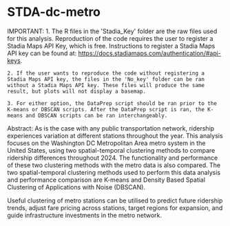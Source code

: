# STDA-dc-metro

IMPORTANT:
	1. The R files in the 'Stadia_Key' folder are the raw files used for this analysis. Reproduction of the code requires the user to register a Stadia Maps API Key, which is free. Instructions to register a Stadia Maps API key can be found at: https://docs.stadiamaps.com/authentication/#api-keys.

	2. If the user wants to reproduce the code without registering a Stadia Maps API key, the files in the 'No_key' folder can be ran without a Stadia Maps API key. These files will produce the same result, but plots will not display a basemap. 

	3. For either option, the DataPrep script should be ran prior to the K-means or DBSCAN scripts. After the DataPrep script is ran, the K-means and DBSCAN scripts can be ran interchangeably.


Abstract:
As is the case with any public transportation network, ridership experiences variation at different stations throughout the year. This analysis focuses on the Washington DC Metropolitan Area metro system in the United States, using two spatial-temporal clustering methods to compare ridership differences throughout 2024. The functionality and performance of these two clustering methods with the metro data is also compared. The two spatial-temporal clustering methods used to perform this data analysis and performance comparison are K-means and Density Based Spatial Clustering of Applications with Noise (DBSCAN).

Useful clustering of metro stations can be utilised to predict future ridership trends, adjust fare pricing across stations, target regions for expansion, and guide infrastructure investments in the metro network. 